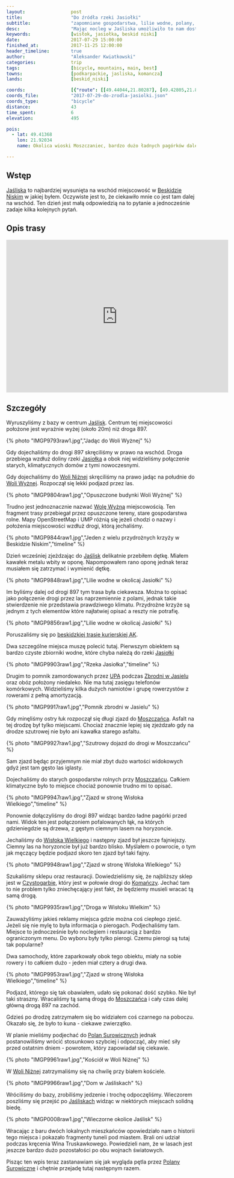 ```yaml
---
layout:                 post
title:                  "Do źródła rzeki Jasiołki"
subtitle:               "zapomniane gospodarstwa, lilie wodne, polany, obóz gdzie nie ma zasięgu i zjazd do Wisłoka Wielkiego"
desc:                   "Mając nocleg w Jaśliska umożliwiło to nam dostęp do zupełnie nowych terenów jednak musieliśmy pamiętać o trasie powrotnej. Wybraliśmy na ten dzień pętlę na południowy-wschód od Jaślisk. Dojechaliśmy również do Wisłoka Wielkiego chcąc zobaczyć początki Bieszczad."
keywords:               [wisłok, jasiołka, beskid niski]
date:                   2017-07-29 15:00:00
finished_at:            2017-11-25 12:00:00
header_timeline:        true
author:                 "Aleksander Kwiatkowski"
categories:             trip
tags:                   [bicycle, mountains, main, best]
towns:                  [podkarpackie, jasliska, komancza]
lands:                  [beskid_niski]

coords:                 [{"route": [[49.44044,21.80287], [49.42805,21.85145], [49.40633,21.86784], [49.38912,21.87385], [49.37890,21.90132], [49.36085,21.92784], [49.39700,21.92389], [49.41309,21.91986], [49.41214,21.94998], [49.41889,21.95719], [49.41242,21.97865], [49.41063,21.97882]], "type": "bicycle"}, {"route": [[49.41471,21.92630], [49.42286,21.90827], [49.41923,21.90072], [49.42822,21.85214]], "type": "bicycle"}]
coords_file:            "2017-07-29-do-zrodla-jasiolki.json"
coords_type:            "bicycle"
distance:               43
time_spent:             6
elevation:              495

pois:
  - lat: 49.41368
    lon: 21.92034
    name: Okolica wioski Moszczaniec, bardzo dużo ładnych pagórków dalej na wschód

---
```


[wiki-wola-wyzna]: https://pl.wikipedia.org/wiki/Wola_Wy%C5%BCna
[wiki-jasiel]: https://pl.wikipedia.org/wiki/Jasiel_(wojew%C3%B3dztwo_podkarpackie)
[wiki-jasliska]: https://pl.wikipedia.org/wiki/Ja%C5%9Bliska
[wiki-beskid-niski]: https://pl.wikipedia.org/wiki/Beskid_Niski
[wiki-jasiolka-rzeka]: https://pl.wikipedia.org/wiki/Jasio%C5%82ka
[wiki-wola-nizna]: https://pl.wikipedia.org/wiki/Wola_Ni%C5%BCna
[wiki-moszczaniec]: https://pl.wikipedia.org/wiki/Moszczaniec
[wiki-wislok-wielki]: https://pl.wikipedia.org/wiki/Wis%C5%82ok_Wielki
[wiki-czystogarb]: https://pl.wikipedia.org/wiki/Czystogarb
[wiki-komancza]: https://pl.wikipedia.org/wiki/Koma%C5%84cza
[wiki-polany-surowiczne]: https://pl.wikipedia.org/wiki/Polany_Surowiczne
[wiki-zbrodnia-jasiel]: https://pl.wikipedia.org/wiki/Zbrodnia_w_Jasielu
[wiki-upa]: https://pl.wikipedia.org/wiki/Ukrai%C5%84ska_Powsta%C5%84cza_Armia

[trasa-ak]: http://www.beskid-niski.pl/index.php?pos=/gory/turystyka/szlaki&ID=41


Wstęp
-----

[Jaśliska][wiki-jasliska] to najbardziej wysunięta na wschód miejscowość
w [Beskidzie Niskim][wiki-beskid-niski] w jakiej byłem. Oczywiste jest to,
że ciekawiło mnie co jest tam dalej na wschód. Ten dzień jest małą odpowiedzią
na to pytanie a jednocześnie zadaje kilka kolejnych pytań.

Opis trasy
----------

<iframe height='405' width='590' frameborder='0' allowtransparency='true' scrolling='no' src='https://www.strava.com/activities/1107123694/embed/241f8a27ec7bfe081a024ef67eba2b0c7d57b40c'></iframe>

Szczegóły
---------

Wyruszyliśmy z bazy w centrum [Jaślisk][wiki-jasliska]. Centrum tej
miejscowości położone jest wyraźnie wyżej (około 20m) niż droga 897.

{% photo "IMGP9793raw1.jpg","Jadąc do Woli Wyżnej" %}

Gdy dojechaliśmy do drogi 897 skręciliśmy w prawo na wschód. Droga przebiega wzdłuż
doliny rzeki [Jasiołka][wiki-jasiolka-rzeka] a obok niej
widzieliśmy połączenie starych, klimatycznych domów z tymi nowoczesnymi.

Gdy dojechaliśmy do [Woli Niżnej][wiki-wola-nizna] skręciliśmy na prawo jadąc
na południe do [Woli Wyżnej][wiki-wola-wyzna]. Rozpoczął się lekki
podjazd przez las.

{% photo "IMGP9804raw1.jpg","Opuszczone budynki Woli Wyżnej" %}

Trudno jest jednoznacznie nazwać [Wolę Wyżną][wiki-wola-wyzna]
miejscowością. Ten fragment trasy przebiegał
przez opuszczone tereny, stare gospodarstwa rolne.
Mapy OpenStreetMap i UMP różnią się jeżeli chodzi o nazwy i położenia
miejscowości wzdłuż drogi, którą jechaliśmy.

{% photo "IMGP9844raw1.jpg","Jeden z wielu przydrożnych krzyży w Beskidzie Niskim","timeline" %}

Dzień wcześniej zjeżdzając do [Jaślisk][wiki-jasliska] delikatnie przebiłem
dętkę. Miałem kawałek metalu wbity w oponę. Napompowałem rano oponę jednak
teraz musiałem się zatrzymać i wymienić dętkę.

{% photo "IMGP9848raw1.jpg","Lilie wodne w okolicaj Jasiołki" %}

Im byliśmy dalej od drogi 897 tym trasa była ciekawsza. Można to opisać jako
połączenie drogi przez las naprzemiennie z polami, jednak takie stwierdzenie
nie przedstawia prawdziwego klimatu. Przydrożne krzyże są jednym z tych elementów które
najłatwiej opisać a reszty nie potrafię.

{% photo "IMGP9856raw1.jpg","Lilie wodne w okolicaj Jasiołki" %}

Poruszaliśmy się po [beskidzkiej trasie kurierskiej AK][trasa-ak].

Dwa szczególne miejsca muszę polecić tutaj. Pierwszym obiektem
są bardzo czyste zbiorniki wodne, które chyba należą do
rzeki [Jasiołki][wiki-jasiolka-rzeka]

{% photo "IMGP9903raw1.jpg","Rzeka Jasiołka","timeline" %}

Drugim to pomnik zamordowanych przez [UPA][wiki-upa] podczas
[Zbrodni w Jasielu][wiki-zbrodnia-jasiel]
oraz obóz położony niedaleko.
Nie ma tutaj zasięgu telefonów komórkowych. Widzieliśmy kilka dużych namiotów
i grupę rowerzystów z rowerami z pełną amortyzacją.

{% photo "IMGP9917raw1.jpg","Pomnik zbrodni w Jasielu" %}

Gdy minęliśmy ostry łuk rozpoczął się długi zjazd do [Moszczańca][wiki-moszczaniec].
Asfalt na tej drodzę był tylko miejscami. Chociaż znacznie lepiej się zjeżdzało gdy
na drodze szutrowej nie było ani kawałka starego asfaltu.

{% photo "IMGP9927raw1.jpg","Szutrowy dojazd do drogi w Moszczańcu" %}

Sam zjazd będąc przyjemnym nie miał zbyt dużo wartości widokowych gdyż jest
tam gęsto las iglasty.

Dojechaliśmy do starych gospodarstw rolnych przy [Moszczańcu][wiki-moszczaniec].
Całkiem klimatyczne było to miejsce chociaż ponownie trudno mi
to opisać.

{% photo "IMGP9947raw1.jpg","Zjazd w stronę Wisłoka Wielkiego","timeline" %}

Ponownie dołączyliśmy do drogi 897 widząc bardzo ładne pagórki przed nami.
Widok ten jest połączoniem pofalowanych łąk, na których gdzieniegdzie są drzewa,
z gęstym ciemnym lasem na horyzoncie.

Jechaliśmy do [Wisłoka Wielkiego][wiki-wislok-wielki] i następny zjazd był jeszcze
fajniejszy. Ciemny las na horyzoncie był już bardzo blisko. Myślałem o
powrocie, o tym jak męczący będzie podjazd skoro ten zjazd był taki fajny.

{% photo "IMGP9948raw1.jpg","Zjazd w stronę Wisłoka Wielkiego" %}

Szukaliśmy sklepu oraz restauracji. Dowiedzieliśmy się, że najbliższy sklep
jest w [Czystogarbie][wiki-czystogarb], który jest w połowie drogi
do [Komańczy][wiki-komancza]. Jechać tam to nie problem tylko zniechęcający
jest fakt, że będziemy musieli wracać tą samą drogą.

{% photo "IMGP9935raw1.jpg","Droga w Wisłoku Wielkim" %}

Zauważyliśmy jakieś reklamy miejsca gdzie można coś ciepłego zjeść.
Jeżeli się nie mylę to była informacja o pierogach. Podjechaliśmy tam.
Miejsce to jednocześnie było noclegiem i restauracją z bardzo ograniczonym menu.
Do wyboru były tylko pierogi. Czemu pierogi są tutaj tak popularne?

Dwa samochody, które zaparkowały obok tego obiektu, miały na sobie rowery
i to całkiem dużo - jeden miał cztery a drugi dwa.

{% photo "IMGP9953raw1.jpg","Zjazd w stronę Wisłoka Wielkiego","timeline" %}

Podjazd, którego się tak obawiałem, udało się pokonać dość szybko. Nie był
taki straszny. Wracaliśmy tą samą drogą do [Moszczańca][wiki-moszczaniec]
i cały czas dalej główną drogą 897 na zachód.

Gdzieś po drodzę zatrzymałem się bo widziałem coś czarnego na poboczu.
Okazało się, że było to kuna - ciekawe zwierzątko.

W planie mieliśmy podjechać do [Polan Surowicznych][wiki-polany-surowiczne]
jednak postanowiliśmy wrócić stosunkowo szybciej i odpocząć, aby mieć
siły przed ostatnim dniem - powrotem, który zapowiadał się ciekawie.

{% photo "IMGP9961raw1.jpg","Kościół w Woli Niżnej" %}

W [Woli Niżnej][wiki-wola-nizna] zatrzymaliśmy się na chwilę przy białem
kościele.

{% photo "IMGP9966raw1.jpg","Dom w Jaśliskach" %}

Wróciliśmy do bazy, zrobiliśmy jedzenie i trochę odpoczęliśmy.
Wieczorem poszliśmy się przejść po [Jaśliskach][wiki-jasliska] widząc
w niektórych miejscach solidną biedę.

{% photo "IMGP0008raw1.jpg","Wieczorne okolice Jaślisk" %}

Wracając z baru dwóch lokalnych mieszkańców opowiedziało nam o
historii tego miejsca i pokazało fragmenty tuneli pod miastem. Brali oni udział
podczas kręcenia Wina Truskawkowego. Powiedzieli nam, że w lasach jest jeszcze
bardzo dużo pozostałości po obu wojnach światowych.

Pisząc ten wpis teraz zastanawiam się jak wygląda pętla przez
[Polany Surowiczne][wiki-polany-surowiczne] i chętnie przejadę tutaj następnym
razem.

